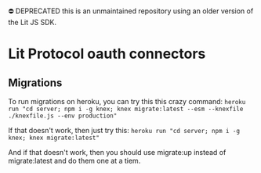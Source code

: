 ⛔️ DEPRECATED this is an unmaintained repository using an older version of the Lit JS SDK. 

# Lit Protocol oauth connectors

## Migrations

To run migrations on heroku, you can try this this crazy
command: `heroku run "cd server; npm i -g knex; knex migrate:latest --esm --knexfile ./knexfile.js --env production"`

If that doesn't work, then just try this: `heroku run "cd server; npm i -g knex; knex migrate:latest"`

And if that doesn't work, then you should use migrate:up instead of migrate:latest and do them one at a tiem.
